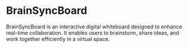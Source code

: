 # BrainSyncBoard
BrainSyncBoard is an interactive digital whiteboard designed to enhance real-time collaboration. It enables users to brainstorm, share ideas, and work together efficiently in a virtual space.
